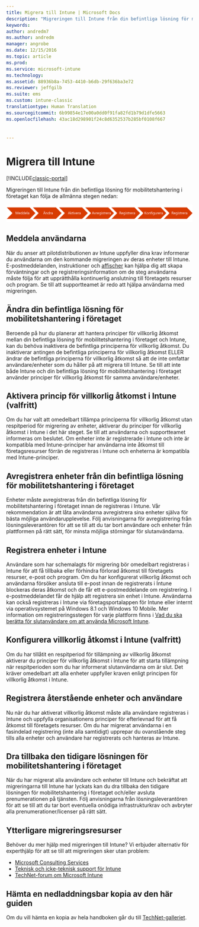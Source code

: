 ```yaml
---
title: Migrera till Intune | Microsoft Docs
description: "Migreringen till Intune från din befintliga lösning för mobilitetshantering i företaget kan följa de allmänna stegen nedan."
keywords: 
author: andredm7
ms.author: andredm
manager: angrobe
ms.date: 12/15/2016
ms.topic: article
ms.prod: 
ms.service: microsoft-intune
ms.technology: 
ms.assetid: 88936b8a-7453-4410-b6db-29f636ba3e72
ms.reviewer: jeffgilb
ms.suite: ems
ms.custom: intune-classic
translationtype: Human Translation
ms.sourcegitcommit: 6b99854e17e00a0dd0f91fa82fd1b79d1dfe5663
ms.openlocfilehash: 43ac18d298901f24c8d6352537b285bf0108f667


---
```


# <a name="migrate-to-intune"></a>Migrera till Intune

[!INCLUDE[classic-portal](../includes/classic-portal.md)]

Migreringen till Intune från din befintliga lösning för mobilitetshantering i företaget kan följa de allmänna stegen nedan:

![Migreringssteg för Intune](./media/migrate-intune-steps.png)

## <a name="notify-users"></a>Meddela användarna

När du anser att pilotdistributionen av Intune uppfyller dina krav informerar du användarna om den kommande migreringen av deras enheter till Intune. E-postmeddelanden, instruktioner och [affischer](https://gallery.technet.microsoft.com/Intune-End-User-Enrollment-3a0c9b0c?WT.mc_id=Blog_Intune_General_PCIT) kan hjälpa dig att skapa förväntningar och ge registreringsinformation om de steg användarna måste följa för att upprätthålla kontinuerlig anslutning till företagets resurser och program. Se till att supportteamet är redo att hjälpa användarna med migreringen.

## <a name="modify-your-existing-enterprise-mobility-management-solution"></a>Ändra din befintliga lösning för mobilitetshantering i företaget

Beroende på hur du planerar att hantera principer för villkorlig åtkomst mellan din befintliga lösning för mobilitetshantering i företaget och Intune, kan du behöva inaktivera de befintliga principerna för villkorlig åtkomst. Du inaktiverar antingen de befintliga principerna för villkorlig åtkomst ELLER ändrar de befintliga principerna för villkorlig åtkomst så att de inte omfattar användare/enheter som du håller på att migrera till Intune.  Se till att inte både Intune och din befintliga lösning för mobilitetshantering i företaget använder principer för villkorlig åtkomst för samma användare/enheter.

## <a name="enable-intune-conditional-access-policy-optional"></a>Aktivera princip för villkorlig åtkomst i Intune (valfritt)

Om du har valt att omedelbart tillämpa principerna för villkorlig åtkomst utan respitperiod för migrering av enheter, aktiverar du principer för villkorlig åtkomst i Intune i det här steget.  Se till att användarna och supportteamet informeras om beslutet.  Om enheter inte är registrerade i Intune och inte är kompatibla med Intune-principer har användarna inte åtkomst till företagsresurser förrän de registreras i Intune och enheterna är kompatibla med Intune-principer.

## <a name="unenrolling-devices-from-your-existing-enterprise-mobility-management-solution"></a>Avregistrera enheter från din befintliga lösning för mobilitetshantering i företaget

Enheter måste avregistreras från din befintliga lösning för mobilitetshantering i företaget innan de registreras i Intune. Vår rekommendation är att låta användarna avregistrera sina enheter själva för bästa möjliga användarupplevelse.  Följ anvisningarna för avregistrering från lösningsleverantören för att se till att du tar bort användare och enheter från plattformen på rätt sätt, för minsta möjliga störningar för slutanvändarna.

## <a name="enrolling-devices-in-intune"></a>Registrera enheter i Intune

Användare som har schemalagts för migrering bör omedelbart registreras i Intune för att få tillbaka eller förhindra förlorad åtkomst till företagets resurser, e-post och program. Om du har konfigurerat villkorlig åtkomst och användarna försöker ansluta till e-post innan de registrerats i Intune blockeras deras åtkomst och de får ett e-postmeddelande om registrering. I e-postmeddelandet får de hjälp att registrera sin enhet i Intune.  Användarna kan också registreras i Intune via företagsportalappen för Intune eller internt via operativsystemet på Windows 8.1 och Windows 10 Mobile. Mer information om registreringsstegen för varje plattform finns i [Vad du ska berätta för slutanvändare om att använda Microsoft Intune](/intune/deploy-use/how-to-educate-your-end-users-about-microsoft-intune).

## <a name="configure-intune-conditional-access-optional"></a>Konfigurera villkorlig åtkomst i Intune (valfritt)

Om du har tillåtit en respitperiod för tillämpning av villkorlig åtkomst aktiverar du principer för villkorlig åtkomst i Intune för att starta tillämpning när respitperioden som du har informerat slutanvändarna om är slut. Det kräver omedelbart att alla enheter uppfyller kraven enligt principen för villkorlig åtkomst i Intune.

## <a name="enroll-remaining-devices-and-users"></a>Registrera återstående enheter och användare

Nu när du har aktiverat villkorlig åtkomst måste alla användare registreras i Intune och uppfylla organisationens principer för efterlevnad för att få åtkomst till företagets resurser. Om du har migrerat användarna i en fasindelad registrering (inte alla samtidigt) upprepar du ovanstående steg tills alla enheter och användare har registrerats och hanteras av Intune.

## <a name="retire-the-previous-enterprise-mobility-management-solution"></a>Dra tillbaka den tidigare lösningen för mobilitetshantering i företaget

När du har migrerat alla användare och enheter till Intune och bekräftat att migreringarna till Intune har lyckats kan du dra tillbaka den tidigare lösningen för mobilitetshantering i företaget och/eller avsluta prenumerationen på tjänsten. Följ anvisningarna från lösningsleverantören för att se till att du tar bort eventuella onödiga infrastrukturkrav och avbryter alla prenumerationer/licenser på rätt sätt.

## <a name="additional-migration-resources"></a>Ytterligare migreringsresurser

Behöver du mer hjälp med migreringen till Intune? Vi erbjuder alternativ för experthjälp för att se till att migreringen sker utan problem:

<!--- - [Microsoft Intune Onboarding](/em/solutions/fasttrack-center-benefit-for-enterprise-mobility-suite-ems)--->
- [Microsoft Consulting Services](https://www.microsoft.com/en-us/microsoftservices/default.aspx)
- [Teknisk och icke-teknisk support för Intune](/intune/troubleshoot/how-to-get-support-for-microsoft-intune)
- [TechNet-forum om Microsoft Intune](https://social.technet.microsoft.com/Forums/en-US/home?forum=microsoftintuneprod)

## <a name="get-a-downloadable-copy-of-this-guide"></a>Hämta en nedladdningsbar kopia av den här guiden

Om du vill hämta en kopia av hela handboken går du till [TechNet-galleriet](https://gallery.technet.microsoft.com/Migrating-to-Intune-ea439387).



<!--HONumber=Feb17_HO3-->


